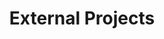 ---
title: External Projects
parent: projects
order: 2
sitemap:
  priority: 1
  changefreq: 'weekly'

sections:

   - file: externalprojects
     layout: text

---